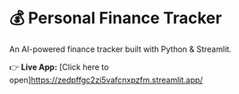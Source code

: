 # 💰 Personal Finance Tracker

An AI-powered finance tracker built with Python & Streamlit.  

👉 **Live App:** [Click here to open]https://zedpffgc2zi5vafcnxpzfm.streamlit.app/

